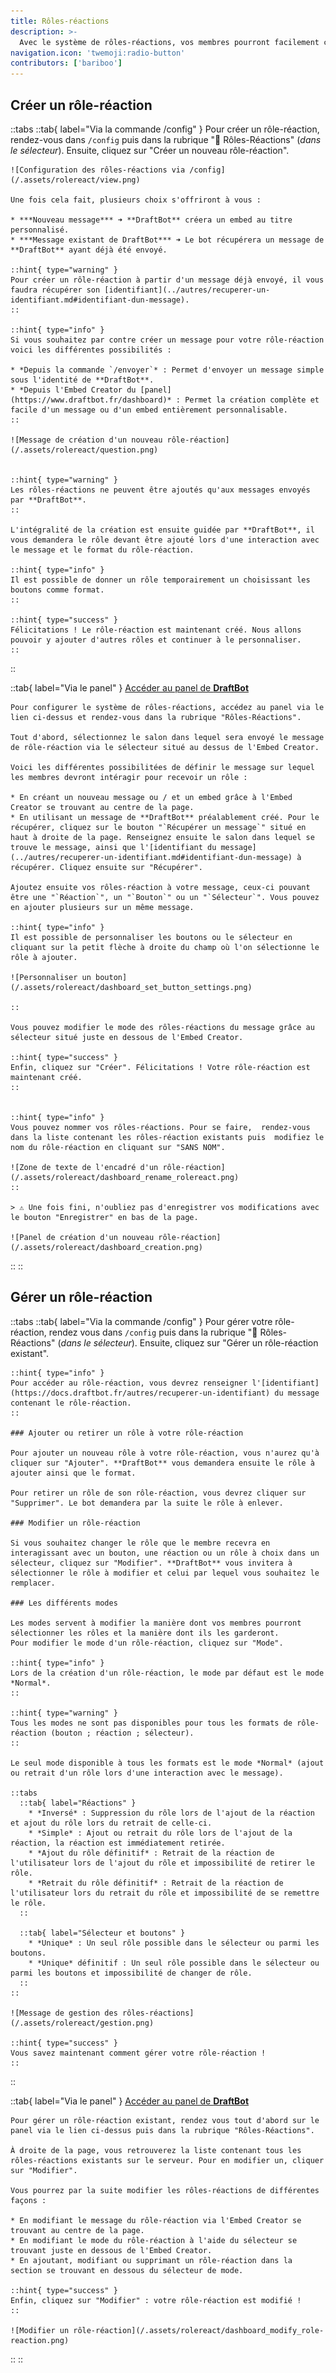 ```yaml
---
title: Rôles-réactions
description: >-
  Avec le système de rôles-réactions, vos membres pourront facilement choisir des rôles parmi une liste définie, que ce soit depuis un sélecteur, des boutons ou des réactions.
navigation.icon: 'twemoji:radio-button'
contributors: ['bariboo']
---
```


## Créer un rôle-réaction

::tabs
  ::tab{ label="Via la commande /config" }
    Pour créer un rôle-réaction, rendez-vous dans `/config` puis dans la rubrique "🧿 Rôles-Réactions" (*dans le sélecteur*). Ensuite, cliquez sur "Créer un nouveau rôle-réaction".

    ![Configuration des rôles-réactions via /config](/.assets/rolereact/view.png)

    Une fois cela fait, plusieurs choix s'offriront à vous :

    * ***Nouveau message*** ➜ **DraftBot** créera un embed au titre personnalisé.
    * ***Message existant de DraftBot*** ➜ Le bot récupérera un message de **DraftBot** ayant déjà été envoyé.

    ::hint{ type="warning" }
    Pour créer un rôle-réaction à partir d'un message déjà envoyé, il vous faudra récupérer son [identifiant](../autres/recuperer-un-identifiant.md#identifiant-dun-message).
    ::

    ::hint{ type="info" }
    Si vous souhaitez par contre créer un message pour votre rôle-réaction voici les différentes possibilités :

    * *Depuis la commande `/envoyer`* : Permet d'envoyer un message simple sous l'identité de **DraftBot**.
    * *Depuis l'Embed Creator du [panel](https://www.draftbot.fr/dashboard)* : Permet la création complète et facile d'un message ou d'un embed entièrement personnalisable.
    ::

    ![Message de création d'un nouveau rôle-réaction](/.assets/rolereact/question.png)


    ::hint{ type="warning" }
    Les rôles-réactions ne peuvent être ajoutés qu'aux messages envoyés par **DraftBot**.
    ::

    L'intégralité de la création est ensuite guidée par **DraftBot**, il vous demandera le rôle devant être ajouté lors d'une interaction avec le message et le format du rôle-réaction.

    ::hint{ type="info" }
    Il est possible de donner un rôle temporairement un choisissant les boutons comme format.
    ::

    ::hint{ type="success" }
    Félicitations ! Le rôle-réaction est maintenant créé. Nous allons pouvoir y ajouter d'autres rôles et continuer à le personnaliser.
    ::
  ::

  ::tab{ label="Via le panel" }
    [Accéder au panel de **DraftBot**](https://draftbot.fr/dashboard)

    Pour configurer le système de rôles-réactions, accédez au panel via le lien ci-dessus et rendez-vous dans la rubrique "Rôles-Réactions".

    Tout d'abord, sélectionnez le salon dans lequel sera envoyé le message de rôle-réaction via le sélecteur situé au dessus de l'Embed Creator.

    Voici les différentes possibilitées de définir le message sur lequel les membres devront intéragir pour recevoir un rôle :

    * En créant un nouveau message ou / et un embed grâce à l'Embed Creator se trouvant au centre de la page.
    * En utilisant un message de **DraftBot** préalablement créé. Pour le récupérer, cliquez sur le bouton "`Récupérer un message`" situé en haut à droite de la page. Renseignez ensuite le salon dans lequel se trouve le message, ainsi que l'[identifiant du message](../autres/recuperer-un-identifiant.md#identifiant-dun-message) à récupérer. Cliquez ensuite sur "Récupérer".

    Ajoutez ensuite vos rôles-réaction à votre message, ceux-ci pouvant être une "`Réaction`", un "`Bouton`" ou un "`Sélecteur`". Vous pouvez en ajouter plusieurs sur un même message.

    ::hint{ type="info" }
    Il est possible de personnaliser les boutons ou le sélecteur en cliquant sur la petit flèche à droite du champ où l'on sélectionne le rôle à ajouter.

    ![Personnaliser un bouton](/.assets/rolereact/dashboard_set_button_settings.png)

    ::

    Vous pouvez modifier le mode des rôles-réactions du message grâce au sélecteur situé juste en dessous de l'Embed Creator.

    ::hint{ type="success" }
    Enfin, cliquez sur "Créer". Félicitations ! Votre rôle-réaction est maintenant créé.
    ::


    ::hint{ type="info" }
    Vous pouvez nommer vos rôles-réactions. Pour se faire,  rendez-vous dans la liste contenant les rôles-réaction existants puis  modifiez le nom du rôle-réaction en cliquant sur "SANS NOM".

    ![Zone de texte de l'encadré d'un rôle-réaction](/.assets/rolereact/dashboard_rename_rolereact.png)
    ::

    > ⚠️ Une fois fini, n'oubliez pas d'enregistrer vos modifications avec le bouton "Enregistrer" en bas de la page.

    ![Panel de création d'un nouveau rôle-réaction](/.assets/rolereact/dashboard_creation.png)
  ::
::

## Gérer un rôle-réaction

::tabs
  ::tab{ label="Via la commande /config" }
    Pour gérer votre rôle-réaction, rendez vous dans `/config` puis dans la rubrique "🧿 Rôles-Réactions" (*dans le sélecteur*). Ensuite, cliquez sur "Gérer un rôle-réaction existant".

    ::hint{ type="info" }
    Pour accéder au rôle-réaction, vous devrez renseigner l'[identifiant](https://docs.draftbot.fr/autres/recuperer-un-identifiant) du message contenant le rôle-réaction.
    ::

    ### Ajouter ou retirer un rôle à votre rôle-réaction

    Pour ajouter un nouveau rôle à votre rôle-réaction, vous n'aurez qu'à cliquer sur "Ajouter". **DraftBot** vous demandera ensuite le rôle à ajouter ainsi que le format.

    Pour retirer un rôle de son rôle-réaction, vous devrez cliquer sur "Supprimer". Le bot demandera par la suite le rôle à enlever.

    ### Modifier un rôle-réaction

    Si vous souhaitez changer le rôle que le membre recevra en interagissant avec un bouton, une réaction ou un rôle à choix dans un sélecteur, cliquez sur "Modifier". **DraftBot** vous invitera à sélectionner le rôle à modifier et celui par lequel vous souhaitez le remplacer.

    ### Les différents modes

    Les modes servent à modifier la manière dont vos membres pourront sélectionner les rôles et la manière dont ils les garderont.
    Pour modifier le mode d'un rôle-réaction, cliquez sur "Mode".

    ::hint{ type="info" }
    Lors de la création d'un rôle-réaction, le mode par défaut est le mode *Normal*.
    ::

    ::hint{ type="warning" }
    Tous les modes ne sont pas disponibles pour tous les formats de rôle-réaction (bouton ; réaction ; sélecteur).
    ::

    Le seul mode disponible à tous les formats est le mode *Normal* (ajout ou retrait d'un rôle lors d'une interaction avec le message).

    ::tabs
      ::tab{ label="Réactions" }
        * *Inversé* : Suppression du rôle lors de l'ajout de la réaction et ajout du rôle lors du retrait de celle-ci.
        * *Simple* : Ajout ou retrait du rôle lors de l'ajout de la réaction, la réaction est immédiatement retirée.
        * *Ajout du rôle définitif* : Retrait de la réaction de l'utilisateur lors de l'ajout du rôle et impossibilité de retirer le rôle.
        * *Retrait du rôle définitif* : Retrait de la réaction de l'utilisateur lors du retrait du rôle et impossibilité de se remettre le rôle.
      ::

      ::tab{ label="Sélecteur et boutons" }
        * *Unique* : Un seul rôle possible dans le sélecteur ou parmi les boutons.
        * *Unique* définitif : Un seul rôle possible dans le sélecteur ou parmi les boutons et impossibilité de changer de rôle.
      ::
    ::

    ![Message de gestion des rôles-réactions](/.assets/rolereact/gestion.png)

    ::hint{ type="success" }
    Vous savez maintenant comment gérer votre rôle-réaction !
    ::
  ::

  ::tab{ label="Via le panel" }
    [Accéder au panel de **DraftBot**](https://draftbot.fr/dashboard)

    Pour gérer un rôle-réaction existant, rendez vous tout d'abord sur le panel via le lien ci-dessus puis dans la rubrique "Rôles-Réactions".

    À droite de la page, vous retrouverez la liste contenant tous les rôles-réactions existants sur le serveur. Pour en modifier un, cliquer sur "Modifier".

    Vous pourrez par la suite modifier les rôles-réactions de différentes façons :

    * En modifiant le message du rôle-réaction via l'Embed Creator se trouvant au centre de la page.
    * En modifiant le mode du rôle-réaction à l'aide du sélecteur se trouvant juste en dessous de l'Embed Creator.
    * En ajoutant, modifiant ou supprimant un rôle-réaction dans la section se trouvant en dessous du sélecteur de mode.

    ::hint{ type="success" }
    Enfin, cliquez sur "Modifier" : votre rôle-réaction est modifié !
    ::

    ![Modifier un rôle-réaction](/.assets/rolereact/dashboard_modify_role-reaction.png)
  ::
::
